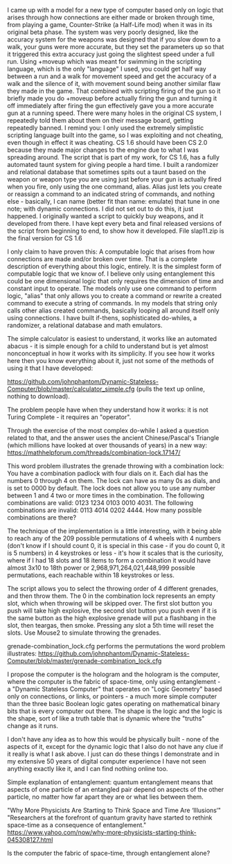 I came up with a model for a new type of computer based only on logic that arises through how connections are either made or broken through time, from playing a game, Counter-Strike (a Half-Life mod) when it was in its original beta phase. The system was very poorly designed, like the accuracy system for the weapons was designed that if you slow down to a walk, your guns were more accurate, but they set the parameters up so that it triggered this extra accuracy just going the slightest speed under a full run. Using +moveup which was meant for swimming in the scripting language, which is the only "language" I used, you could get half way between a run and a walk for movement speed and get the accuracy of a walk and the silence of it, with movement sound being another similar flaw they made in the game. That combined with scripting firing of the gun so it briefly made you do +moveup before actually firing the gun and turning it off immediately after firing the gun effectively gave you a more accurate gun at a running speed. There were many holes in the original CS system, I repeatedly told them about them on their message board, getting repeatedly banned. I remind you: I only used the extremely simplistic scripting language built into the game, so I was exploiting and not cheating, even though in effect it was cheating. CS 1.6 should have been CS 2.0 because they made major changes to the engine due to what I was spreading around. The script that is part of my work, for CS 1.6, has a fully automated taunt system for giving people a hard time. I built a randomizer and relational database that sometimes spits out a taunt based on the weapon or weapon type you are using just before your gun is actually fired when you fire, only using the one command, alias. Alias just lets you create or reassign a command to an indicated string of commands, and nothing else - basically, I can name (better fit than name: emulate) that tune in one note; with dynamic connections. I did not set out to do this, it just happened. I originally wanted a script to quickly buy weapons, and it developed from there. I have kept every beta and final released versions of the script from beginning to end, to show how it developed. File slap11.zip is the final version for CS 1.6

I only claim to have proven this: A computable logic that arises from how connections are made and/or broken over time. That is a complete description of everything about this logic, entirely. It is the simplest form of computable logic that we know of. I believe only using entanglement this could be one dimensional logic that only requires the dimension of time and constant input to operate. The models only use one command to perform logic, "alias" that only allows you to create a command or rewrite a created command to execute a string of commands. In my models that string only calls other alias created commands, basically looping all around itself only using connections. I have built if-thens, sophisticated do-whiles, a randomizer, a relational database and math emulators.

The simple calculator is easiest to understand, it works like an automated abacus - it is simple enough for a child to understand but is yet almost nonconceptual in how it works with its simplicity. If you see how it works here then you know everything about it, just not some of the methods of using it that I have developed: 

https://github.com/johnphantom/Dynamic-Stateless-Computer/blob/master/calculator_simple.cfg (pulls the text up online, nothing to download).

The problem people have when they understand how it works: it is not Turing Complete - it requires an "operator".

Through the exercise of the most complex do-while I asked a question related to that, and the answer uses the ancient Chinese/Pascal's Triangle (which millions have looked at over thousands of years) in a new way: https://mathhelpforum.com/threads/combination-lock.17147/ 

This word problem illustrates the grenade throwing with a combination lock: You have a combination padlock with four dials on it. Each dial has the numbers 0 through 4 on them. The lock can have as many 0s as dials, and is set to 0000 by default. The lock does not allow you to use any number between 1 and 4 two or more times in the combination. The following combinations are valid: 0123 1234 0103 0010 4031. The following combinations are invalid: 0113 4014 0202 4444. How many possible combinations are there?

The technique of the implementation is a little interesting, with it being able to reach any of the 209 possible permutations of 4 wheels with 4 numbers (don't know if I should count 0, it is special in this case - if you do count 0, it is 5 numbers) in 4 keystrokes or less - it's how it scales that is the curiosity, where if I had 18 slots and 18 items to form a combination it would have almost 3x10 to 18th power or 2,968,971,264,021,448,999 possible permutations, each reachable within 18 keystrokes or less. 

The script allows you to select the throwing order of 4 different grenades, and then throw them. The 0 in the combination lock represents an empty slot, which when throwing will be skipped over. The first slot button you push will take high explosive, the second slot button you push even if it is the same button as the high explosive grenade will put a flashbang in the slot, then teargas, then smoke. Pressing any slot a 5th time will reset the slots. Use Mouse2 to simulate throwing the grenades.

grenade-combination_lock.cfg performs the permutations the word problem illustrates: https://github.com/johnphantom/Dynamic-Stateless-Computer/blob/master/grenade-combination_lock.cfg

I propose the computer is the hologram and the hologram is the computer, where the computer is the fabric of space-time, only using entanglement - a "Dynamic Stateless Computer" that operates on "Logic Geometry" based only on connections, or links, or pointers - a much more simple computer than the three basic Boolean logic gates operating on mathematical binary bits that is every computer out there. The shape is the logic and the logic is the shape, sort of like a truth table that is dynamic where the "truths" change as it runs. 

I don't have any idea as to how this would be physically built - none of the aspects of it, except for the dynamic logic that I also do not have any clue if it really is what I ask above. I just can do these things I demonstrate and in my extensive 50 years of digital computer experience I have not seen anything exactly like it, and I can find nothing online too.

Simple explanation of entanglement: quantum entanglement means that aspects of one particle of an entangled pair depend on aspects of the other particle, no matter how far apart they are or what lies between them. 

"Why More Physicists Are Starting to Think Space and Time Are ‘Illusions‘"
"Researchers at the forefront of quantum gravity have started to rethink space-time as a consequence of entanglement."
https://www.yahoo.com/now/why-more-physicists-starting-think-045308127.html

Is the computer the fabric of space-time, through entanglement alone?
